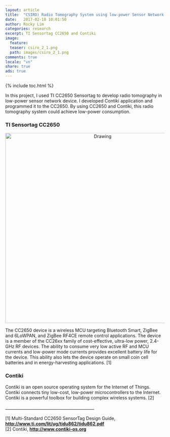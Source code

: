 ```yaml
---
layout: article
title:  "CSIRO) Radio Tomography System using low-power Sensor Network Device (2)"
date:   2017-02-10 10:01:50
author: Rocky Lim
categories: research
excerpt: TI Sensortag CC2650 and Contiki
image:
  feature:
  teaser: csiro_2_1.png
  path: images/csiro_2_1.png
comments: true
locale: "vn"
share: true
ads: true
---
```


{% include toc.html %}

In this project, I used TI CC2650 Sensortag to develop radio tomography in low-power sensor network device. I developed Contiki application and programmed it to the CC2650. By using CC2650 and Contiki, this radio tomography system could achieve low-power consumption.

### TI Sensortag CC2650
<p style="text-align: center;">
	<img src="{{ site.url }}/images/csiro_2_1.png" alt="Drawing" style="width: 600px;"/>
</p>


The CC2650 device is a wireless MCU targeting Bluetooth Smart, ZigBee and 6LoWPAN, and ZigBee RF4CE remote control applications. The device is a member of the CC26xx family of cost-effective, ultra-low power, 2.4-GHz RF devices. The ability to consume very low active RF and MCU currents and low-power mode currents provides excellent battery life for the device. This ability also lets the device operate on small coin cell batteries and in energy-harvesting applications. [1]

### Contiki

Contiki is an open source operating system for the Internet of Things. Contiki connects tiny low-cost, low-power microcontrollers to the Internet. Contiki is a powerful toolbox for building complex wireless systems. [2]


____________________________________________<br /><br />
[1] Multi-Standard CC2650 SensorTag Design Guide, **<http://www.ti.com/lit/ug/tidu862/tidu862.pdf>** <br />
[2] Contiki, **<http://www.contiki-os.org>**
